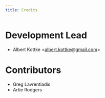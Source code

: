 ```yaml
---
title: Credits
---
```


# Development Lead

-   Albert Kottke \<<albert.kottke@gmail.com>\>

# Contributors

-   Greg Lavrentiadis
-   Artie Rodgers
